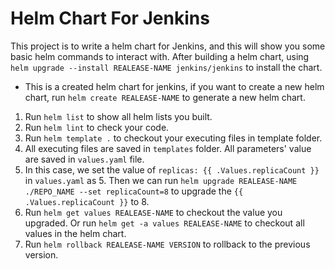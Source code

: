# Helm Chart For Jenkins
This project is to write a helm chart for Jenkins, and this will show you some basic helm commands to interact with. 
After building a helm chart, using ```helm upgrade --install REALEASE-NAME jenkins/jenkins``` to install the chart. 
- This is a created helm chart for jenkins, if you want to create a new helm chart, run ```helm create REALEASE-NAME``` to generate a new helm chart.

1. Run ```helm list``` to show all helm lists you built.
2. Run ```helm lint``` to check your code.
3. Run ```helm template .``` to checkout your executing files in template folder.
4. All executing files are saved in `templates` folder. All parameters' value are saved in `values.yaml` file.
5. In this case, we set the value of ```replicas: {{ .Values.replicaCount }}``` in `values.yaml` as 5. Then we can run
```helm upgrade REALEASE-NAME ./REPO_NAME --set replicaCount=8``` to upgrade the ```{{ .Values.replicaCount }}``` to 8.
6. Run ```helm get values REALEASE-NAME``` to checkout the value you upgraded. Or run ```helm get -a values REALEASE-NAME``` to checkout all values in the helm chart. 
7. Run ```helm rollback REALEASE-NAME VERSION``` to rollback to the previous version. 


